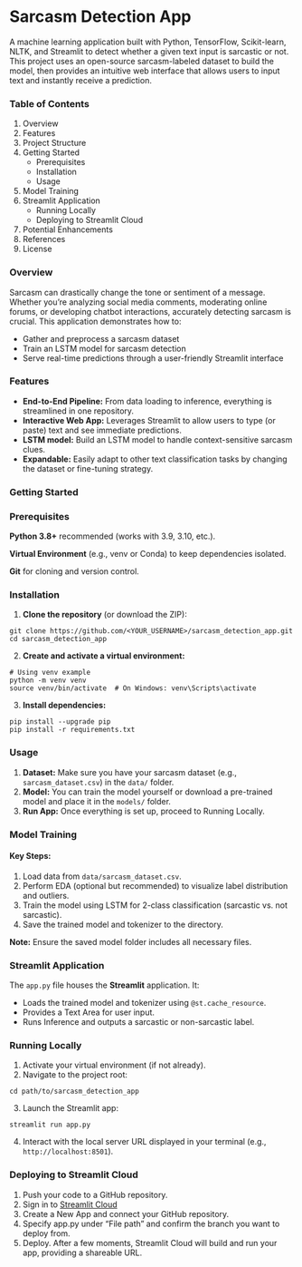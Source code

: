 # Sarcasm Detection App

A machine learning application built with Python, TensorFlow, Scikit-learn, NLTK, and Streamlit to detect whether a given text input is sarcastic or not. This project uses an open-source sarcasm-labeled dataset to build the model, then provides an intuitive web interface that allows users to input text and instantly receive a prediction.

### Table of Contents

1. Overview
2. Features
3. Project Structure
4. Getting Started
    - Prerequisites
    - Installation
    - Usage
5. Model Training
6. Streamlit Application
    - Running Locally
    - Deploying to Streamlit Cloud
7. Potential Enhancements
8. References
9. License


### Overview

Sarcasm can drastically change the tone or sentiment of a message. Whether you’re analyzing social media comments, moderating online forums, or developing chatbot interactions, accurately detecting sarcasm is crucial. This application demonstrates how to:

- Gather and preprocess a sarcasm dataset
- Train an LSTM model for sarcasm detection
- Serve real-time predictions through a user-friendly Streamlit interface

### Features

- **End-to-End Pipeline:** From data loading to inference, everything is streamlined in one repository.
- **Interactive Web App:** Leverages Streamlit to allow users to type (or paste) text and see immediate predictions.
- **LSTM model:** Build an LSTM model to handle context-sensitive sarcasm clues.
- **Expandable:** Easily adapt to other text classification tasks by changing the dataset or fine-tuning strategy.


### Getting Started
### Prerequisites
**Python 3.8+** recommended (works with 3.9, 3.10, etc.).

**Virtual Environment** (e.g., venv or Conda) to keep dependencies isolated.

**Git** for cloning and version control.

### Installation

1. **Clone the repository** (or download the ZIP):

```
git clone https://github.com/<YOUR_USERNAME>/sarcasm_detection_app.git
cd sarcasm_detection_app
```

2. **Create and activate a virtual environment:**
```
# Using venv example
python -m venv venv
source venv/bin/activate  # On Windows: venv\Scripts\activate

```

3. **Install dependencies:**
```
pip install --upgrade pip
pip install -r requirements.txt

```

### Usage

1. **Dataset:** Make sure you have your sarcasm dataset (e.g., `sarcasm_dataset.csv`) in the `data/` folder.
2. **Model:** You can train the model yourself or download a pre-trained model and place it in the `models/` folder.
3. **Run App:** Once everything is set up, proceed to Running Locally.

### Model Training
#### Key Steps:
1. Load data from `data/sarcasm_dataset.csv`.
2. Perform EDA (optional but recommended) to visualize label distribution and outliers.
3. Train the model using LSTM for 2-class classification (sarcastic vs. not sarcastic).
4. Save the trained model and tokenizer to the directory.

**Note:** Ensure the saved model folder includes all necessary files.

### Streamlit Application
The `app.py` file houses the **Streamlit** application. It:

- Loads the trained model and tokenizer using `@st.cache_resource`.
- Provides a Text Area for user input.
- Runs Inference and outputs a sarcastic or non-sarcastic label.

### Running Locally
1. Activate your virtual environment (if not already).
2. Navigate to the project root:
```
cd path/to/sarcasm_detection_app
```
3. Launch the Streamlit app:
```
streamlit run app.py
```

4. Interact with the local server URL displayed in your terminal (e.g., `http://localhost:8501`).


### Deploying to Streamlit Cloud
1. Push your code to a GitHub repository.
2. Sign in to <a href="https://streamlit.io/" target="blank">Streamlit Cloud</a>
3. Create a New App and connect your GitHub repository.
4. Specify app.py under “File path” and confirm the branch you want to deploy from.
5. Deploy. After a few moments, Streamlit Cloud will build and run your app, providing a shareable URL.

